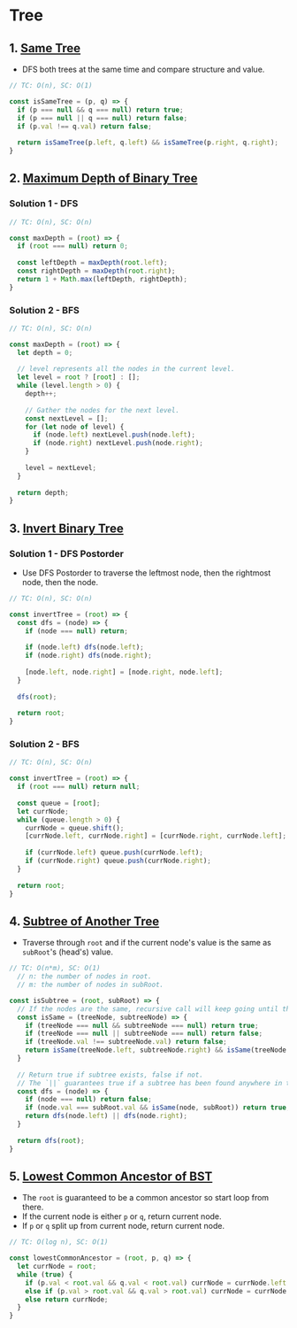 # Tree

## 1. [Same Tree](https://leetcode.com/problems/same-tree/)
- DFS both trees at the same time and compare structure and value.
```js
// TC: O(n), SC: O(1)

const isSameTree = (p, q) => {
  if (p === null && q === null) return true;
  if (p === null || q === null) return false;
  if (p.val !== q.val) return false;
  
  return isSameTree(p.left, q.left) && isSameTree(p.right, q.right);
}
```

## 2. [Maximum Depth of Binary Tree](https://leetcode.com/problems/maximum-depth-of-binary-tree/)
### Solution 1 - DFS
```js
// TC: O(n), SC: O(n)

const maxDepth = (root) => {
  if (root === null) return 0;
  
  const leftDepth = maxDepth(root.left);
  const rightDepth = maxDepth(root.right);
  return 1 + Math.max(leftDepth, rightDepth);
}
```
### Solution 2 - BFS
```js
// TC: O(n), SC: O(n)

const maxDepth = (root) => {
  let depth = 0;
  
  // level represents all the nodes in the current level.
  let level = root ? [root] : [];
  while (level.length > 0) {
    depth++;
    
    // Gather the nodes for the next level.
    const nextLevel = [];
    for (let node of level) {
      if (node.left) nextLevel.push(node.left);
      if (node.right) nextLevel.push(node.right);
    }
    
    level = nextLevel;
  }
  
  return depth;
}
```

## 3. [Invert Binary Tree](https://leetcode.com/problems/invert-binary-tree/)
### Solution 1 - DFS Postorder
- Use DFS Postorder to traverse the leftmost node, then the rightmost node, then the node.
```js
// TC: O(n), SC: O(n)

const invertTree = (root) => {
  const dfs = (node) => {
    if (node === null) return;
    
    if (node.left) dfs(node.left);
    if (node.right) dfs(node.right);
    
    [node.left, node.right] = [node.right, node.left];
  }
  
  dfs(root);
  
  return root;
}
```
### Solution 2 - BFS
```js
// TC: O(n), SC: O(n)

const invertTree = (root) => {
  if (root === null) return null;
  
  const queue = [root];
  let currNode;
  while (queue.length > 0) {
    currNode = queue.shift();
    [currNode.left, currNode.right] = [currNode.right, currNode.left];
    
    if (currNode.left) queue.push(currNode.left);
    if (currNode.right) queue.push(currNode.right);
  }
  
  return root;
}
```

## 4. [Subtree of Another Tree](https://leetcode.com/problems/subtree-of-another-tree/)
- Traverse through `root` and if the current node's value is the same as `subRoot`'s (head's) value.
```js
// TC: O(n*m), SC: O(1)
  // n: the number of nodes in root.
  // m: the number of nodes in subRoot.

const isSubtree = (root, subRoot) => {
  // If the nodes are the same, recursive call will keep going until the end (both nodes are null).
  const isSame = (treeNode, subtreeNode) => {
    if (treeNode === null && subtreeNode === null) return true;
    if (treeNode === null || subtreeNode === null) return false;
    if (treeNode.val !== subtreeNode.val) return false;
    return isSame(treeNode.left, subtreeNode.right) && isSame(treeNode.right, subtreeNode.right);
  }
  
  // Return true if subtree exists, false if not.
  // The `||` guarantees true if a subtree has been found anywhere in the tree.
  const dfs = (node) => {
    if (node === null) return false;
    if (node.val === subRoot.val && isSame(node, subRoot)) return true;
    return dfs(node.left) || dfs(node.right);
  }
  
  return dfs(root);
}
```

## 5. [Lowest Common Ancestor of BST](https://leetcode.com/problems/lowest-common-ancestor-of-a-binary-search-tree/)
- The `root` is guaranteed to be a common ancestor so start loop from there.
- If the current node is either `p` or `q`, return current node.
- If `p` or `q` split up from current node, return current node.
```js
// TC: O(log n), SC: O(1)

const lowestCommonAncestor = (root, p, q) => {
  let currNode = root;
  while (true) {
    if (p.val < root.val && q.val < root.val) currNode = currNode.left;
    else if (p.val > root.val && q.val > root.val) currNode = currNode.right;
    else return currNode;
  }
}
```
